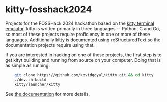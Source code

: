 # kitty-fosshack2024

Projects for the FOSSHack 2024 hackathon based on the [kitty terminal
emulator](https://github.com/kovidgoyal/kitty). kitty is written primarily in
three languages -- Python, C and Go, so most of these projects require
proficiency in one or more of these languages. Additionally kitty is documented
using reStructuredText so the documentation projects require using that.

If you are interested in hacking on one of these projects, the first step is to get kityt building and running from source on your computer.
Doing that is as simple as running:

```sh
    git clone https://github.com/kovidgoyal/kitty.git && cd kitty
    ./dev.sh build
    kitty/launcher/kitty
```

See [the documentation](https://sw.kovidgoyal.net/kitty/build/) for more details.
